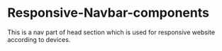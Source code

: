 # Responsive-Navbar-components
This is a nav part of head section  which is used for responsive website according to devices.
